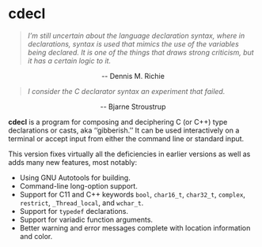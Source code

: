 # cdecl

> *I’m still uncertain about the language declaration syntax, where in
> declarations, syntax is used that mimics the use of the variables being
> declared.  It is one of the things that draws strong criticism, but it has a
> certain logic to it.*

<div style="text-align: center">-- Dennis M. Richie</div>

> *I consider the C declarator syntax an experiment that failed.*

<div style="text-align: center">-- Bjarne Stroustrup</div>
<p></p>

**cdecl** is a program for composing and deciphering C (or C++)
type declarations or casts, aka ‘‘gibberish.’’
It can be used interactively on a terminal or
accept input from either the command line or standard input.

This version fixes virtually all the deficiencies in earlier versions
as well as adds many new features,
most notably:

* Using GNU Autotools for building.
* Command-line long-option support.
* Support for C11 and C++ keywords
  `bool`,
  `char16_t`,
  `char32_t`,
  `complex`,
  `restrict`,
  `_Thread_local`,
  and
  `wchar_t`.
* Support for `typedef` declarations.
* Support for variadic function arguments.
* Better warning and error messages
  complete with location information and color.
